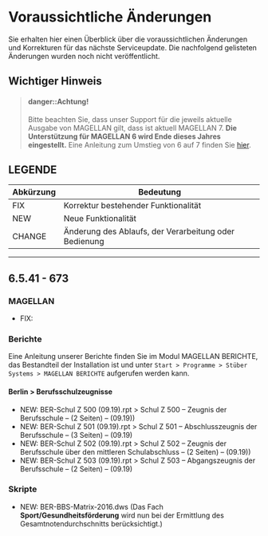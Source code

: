 # Voraussichtliche Änderungen

Sie erhalten hier einen Überblick über die voraussichtlichen Änderungen und Korrekturen für das nächste Serviceupdate. Die nachfolgend gelisteten Änderungen wurden noch nicht veröffentlicht.

## Wichtiger Hinweis

> #### danger::Achtung!
>
> Bitte beachten Sie, dass unser Support für die jeweils aktuelle Ausgabe von MAGELLAN gilt, dass ist aktuell MAGELLAN 7.  **Die Unterstützung für MAGELLAN 6 wird Ende dieses Jahres eingestellt.** Eine Anleitung zum Umstieg von 6 auf 7 finden Sie [hier](https://doc.magellan7.stueber.de/schulverwaltung/update/umstieg-von-6-auf-7/).

## LEGENDE

| Abkürzung | Bedeutung |
| --- | --- |
| FIX | Korrektur bestehender Funktionalität |
| NEW | Neue Funktionalität |
| CHANGE | Änderung des Ablaufs, der Verarbeitung oder Bedienung |

---

## 6.5.41 - 673

### MAGELLAN

* FIX:

### Berichte

Eine Anleitung unserer Berichte finden Sie im Modul MAGELLAN BERICHTE, das Bestandteil der Installation ist und unter `Start > Programme > Stüber Systems > MAGELLAN BERICHTE` aufgerufen werden kann.

#### Berlin > Berufsschulzeugnisse

* NEW: BER-Schul Z 500 (09.19).rpt > Schul Z 500 – Zeugnis der Berufsschule – (2 Seiten) – (09.19))
* NEW: BER-Schul Z 501 (09.19).rpt > Schul Z 501 – Abschlusszeugnis der Berufsschule – (3 Seiten) – (09.19)
* NEW: BER-Schul Z 502 (09.19).rpt > Schul Z 502 – Zeugnis der Berufsschule über den mittleren Schulabschluss – (2 Seiten) – (09.19))
* NEW: BER-Schul Z 503 (09.19).rpt > Schul Z 503 – Abgangszeugnis der Berufsschule – (2 Seiten) – (09.19)


### Skripte

* NEW: BER-BBS-Matrix-2016.dws (Das Fach **Sport/Gesundheitsförderung** wird nun bei der Ermittlung des Gesamtnotendurchschnitts berücksichtigt.)
